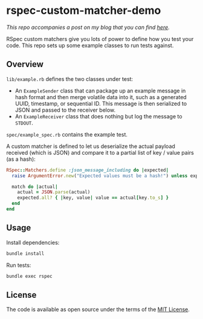 # rspec-custom-matcher-demo

_This repo accompanies a post on my blog that you can find [here](https://blog.ty-porter.dev/development/testing/2023/01/20/custom-rspec-matchers.html)._

RSpec custom matchers give you lots of power to define how you test your code. This repo sets up some example classes to run tests against.

## Overview

`lib/example.rb` defines the two classes under test:

* An `ExampleSender` class that can package up an example message in hash format and then merge volatile data into it, such as a generated UUID, timestamp, or sequential ID. This message is then serialized to JSON and passed to the receiver below.
* An `ExampleReceiver` class that does nothing but log the message to `STDOUT`.

`spec/example_spec.rb` contains the example test.

A custom matcher is defined to let us deserialize the actual payload received (which is JSON) and compare it to a partial list of key / value pairs (as a hash):

```ruby
RSpec::Matchers.define :json_message_including do |expected|
  raise ArgumentError.new("Expected values must be a hash!") unless expected.is_a?(Hash)

  match do |actual|
    actual = JSON.parse(actual)
    expected.all? { |key, value| value == actual[key.to_s] }
  end
end
```

## Usage

Install dependencies:

```sh
bundle install
```

Run tests:

```sh
bundle exec rspec
```

## License

The code is available as open source under the terms of the [MIT License](LICENSE).
